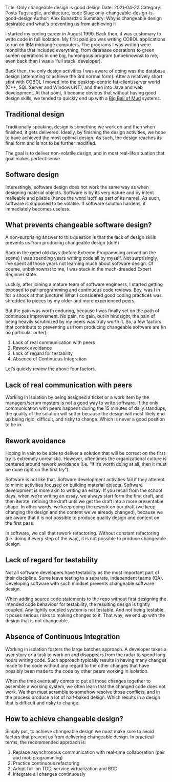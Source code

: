 Title: Only changeable design is good design
Date: 2021-04-22
Category: Posts
Tags: agile, architecture, code
Slug: only-changeable-design-is-good-design
Author: Alex Bunardzic
Summary: Why is changeable design desirable and what's preventing us from achieving it

I started my coding career in August 1990. Back then, it was customary to write code in full isolation. My first paid job was writing COBOL applications to run on IBM midrange computers. The programs I was writing were monoliths that included everything, from database operations to green screen operations in one big, humongous program (unbeknownst to me, even back then I was a ‘full stack’ developer).
 
Back then, the only design activities I was aware of doing was the database design (attempting to achieve the 3rd normal form). After a relatively short stint with COBOL I moved into the desktop-centric fat-client/server world (C++, SQL Server and Windows NT), and then into Java and web development. At that point, it became obvious that without having good design skills, we tended to quickly end up with a [Big Ball of Mud](https://en.wikipedia.org/wiki/Big_ball_of_mud#In_computer_programs) systems.
 
## Traditional design
 
Traditionally speaking, design is something we work on and then when finished, it gets delivered. Ideally, by finishing the design activities, we hope to have achieved the most optimal design. As such, the design reaches its final form and is not to be further modified.
 
The goal is to deliver non-volatile design, and in most real-life situation that goal makes perfect sense.
 
## Software design
 
Interestingly, software design does not work the same way as when designing material objects. Software is by its very nature and by intent malleable and pliable (hence the word ‘soft’ as part of its name). As such, software is supposed to be volatile. If software solution hardens, it immediately becomes useless.
 
## What prevents changeable software design?
 
A non-surprising answer to this question is that the lack of design skills prevents us from producing changeable design (duh!)

Back in the <strike>good</strike> old days (before Extreme Programming arrived on the scene) I was spending years writing code all by myself. Not surprisingly, I’ve spent all those years not learning much about software design. Of course, unbeknownst to me, I was stuck in the much-dreaded Expert Beginner state.
 
Luckily, after joining a mature team of software engineers, I started getting exposed to pair programming and continuous code reviews. Boy, was I in for a shock at that juncture! What I considered good coding practices was shredded to pieces by my older and more experienced peers.
 
But the pain was worth enduring, because I was finally set on the path of continuous improvement. No pain, no gain, but in hindsight, the pain of being heavily scrutinized by my peers was truly worth it. So, a few factors that contribute to preventing us from producing changeable software are (in no particular order):
 
1. Lack of real communication with peers
1. Rework avoidance
1. Lack of regard for testability
1. Absence of Continuous Integration
 
Let’s quickly review the above four factors.
 
## Lack of real communication with peers
 
Working in isolation by being assigned a ticket or a work item by the managers/scrum masters is not a good way to write software. If the only communication with peers happens during the 15 minutes of daily standups, the quality of the solution will suffer because the design will most likely end up being rigid, difficult, and risky to change. Which is never a good position to be in.
 
## Rework avoidance
 
Hoping in vain to be able to deliver a solution that will be correct on the first try is extremely unrealistic. However, oftentimes the organizational culture is centered around rework avoidance (i.e. “if it’s worth doing at all, then it must be done right on the first try”).
 
Software is not like that. Software development activities fail if they attempt to mimic activities focused on building material objects. Software development is more akin to writing an essay. If you recall from the school days, when we’re writing an essay, we always start form the first draft, and then iterate, refining the draft until we get the draft into a more presentable shape. In other words, we keep doing the rework on our draft (we keep changing the design and the content we’ve already changed), because we are aware that it is not possible to produce quality design and content on the first pass.
 
In software, we call that rework refactoring. Without constant refactoring (i.e. doing it every step of the way), it is not possible to produce changeable design.
 
## Lack of regard for testability
 
Not all software developers have testability as the most important part of their discipline. Some leave testing to a separate, independent teams (QA). Developing software with such mindset prevents changeable software design.
 
When adding source code statements to the repo without first designing the intended code behaviour for testability, the resulting design is tightly coupled. Any tightly coupled system is not testable. And not being testable, it poses serious risks to making changes to it. That way, we end up with the design that is not changeable.
 
## Absence of Continuous Integration
 
Working in isolation fosters the large batches approach. A developer takes a user story or a task to work on and disappears from the radar to spend long hours writing code. Such approach typically results in having many changes made to the code without any regard to the other changes that have possibly been made to the code by other peers working in isolation.
 
When the time eventually comes to put all those changes together to assemble a working system, we often learn that the changed code does not work. We then must scramble to somehow resolve those conflicts, and in the process produce a lot of half-baked design. Which results in a design that is difficult and risky to change.
 
## How to achieve changeable design?
 
Simply put, to achieve changeable design we must make sure to avoid factors that prevent us from delivering changeable design. In practical terms, the recommended approach is:
 
1. Replace asynchronous communication with real-time collaboration (pair and mob programming)
1. Practice continuous refactoring
1. Adopt full-on TDD, service virtualization and BDD
1. Integrate all changes continuously
 